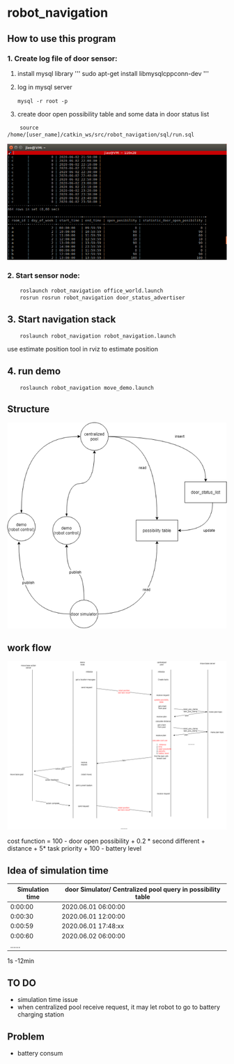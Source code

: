 # robot_navigation
## How to use this program

### 1.  Create log file of door sensor:
1. install mysql library
'''
sudo apt-get install libmysqlcppconn-dev
'''

2. log in mysql server 

    `mysql -r root -p`

3. create door open possibility table and some data in  door status list
```
    source /home/[user_name]/catkin_ws/src/robot_navigation/sql/run.sql
```
![table_list](./img/create_table_and_list.png)

### 2.  Start sensor node:
```
    roslaunch robot_navigation office_world.launch
    rosrun rosrun robot_navigation door_status_advertiser
```
## 3. Start navigation stack
```
    roslaunch robot_navigation robot_navigation.launch
```
use estimate position tool in rviz to estimate position

## 4. run demo
```
    roslaunch robot_navigation move_demo.launch
```
## Structure

![structure](./img/scheduler-ros_structure.png)

## work flow
![work flow](./img/scheduler-ros_workflow.png)

cost function = 100 - door open possibility +  0.2 * second different +  distance + 5* task priority + 100 - battery level

## Idea of simulation time
| Simulation time | door Simulator/ Centralized pool query in possibility table |
------|------------|
|   0:00:00 |   2020.06.01 06:00:00 | 
|   0:00:30 |   2020.06.01 12:00:00 |
|   0:00:59 |   2020.06.01 17:48:xx |
|   0:00:60 |   2020.06.02 06:00:00 |
|   ......     |

1s -12min

## TO DO

- simulation time issue
- when centralized pool receive request, it may let robot to go to battery charging station

## Problem

- battery consum